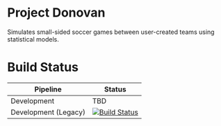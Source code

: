 # Project Donovan

Simulates small-sided soccer games between user-created teams using statistical models.

# Build Status

| Pipeline    | Status |
|-------------|--------|
| Development | TBD    |
| Development (Legacy) | [![Build Status](https://dev.azure.com/siliconesis/Donovan/_apis/build/status/Development-Legacy?branchName=master)](https://dev.azure.com/siliconesis/Donovan/_build/latest?definitionId=3&branchName=master) |
